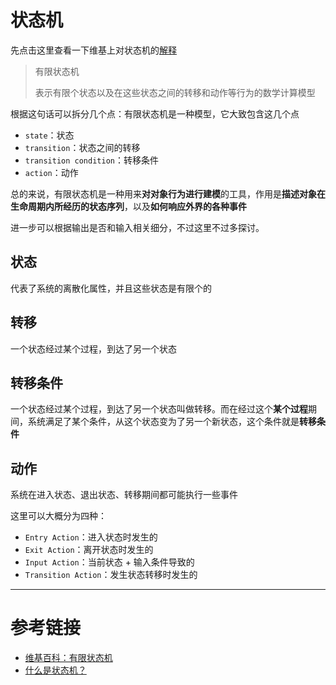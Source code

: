
# 状态机

先点击这里查看一下维基上对状态机的[解释](https://zh.wikipedia.org/wiki/%E6%9C%89%E9%99%90%E7%8A%B6%E6%80%81%E6%9C%BA)

> 有限状态机
>
> 表示有限个状态以及在这些状态之间的转移和动作等行为的数学计算模型

根据这句话可以拆分几个点：有限状态机是一种模型，它大致包含这几个点
- `state`：状态
- `transition`：状态之间的转移
- `transition condition`：转移条件
- `action`：动作

总的来说，有限状态机是一种用来**对对象行为进行建模**的工具，作用是**描述对象在生命周期内所经历的状态序列**，以及**如何响应外界的各种事件**

进一步可以根据输出是否和输入相关细分，不过这里不过多探讨。

## 状态

代表了系统的离散化属性，并且这些状态是有限个的

## 转移

一个状态经过某个过程，到达了另一个状态

## 转移条件

一个状态经过某个过程，到达了另一个状态叫做转移。而在经过这个**某个过程**期间，系统满足了某个条件，从这个状态变为了另一个新状态，这个条件就是**转移条件**

## 动作

系统在进入状态、退出状态、转移期间都可能执行一些事件

这里可以大概分为四种：
- `Entry Action`：进入状态时发生的
- `Exit Action`：离开状态时发生的
- `Input Action`：当前状态 + 输入条件导致的
- `Transition Action`：发生状态转移时发生的


---
# 参考链接
- [维基百科：有限状态机](https://zh.wikipedia.org/wiki/%E6%9C%89%E9%99%90%E7%8A%B6%E6%80%81%E6%9C%BA)
- [什么是状态机？](https://juejin.cn/post/7118021175065722893)

